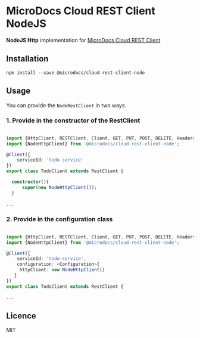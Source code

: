 # MicroDocs Cloud REST Client NodeJS

**NodeJS Http** implementation for [MicroDocs Cloud REST Client](https://github.com/Microdocs/microdocs-cloud/tree/master/microdocs-cloud-rest-client)

## Installation
```
npm install --save @microdocs/cloud-rest-client-node
```

## Usage

You can provide the `NodeRestClient` in two ways.

### 1. Provide in the constructor of the RestClient

```ts

import {HttpClient, RESTClient, Client, GET, PUT, POST, DELETE, Headers, Path, Body, Query, Produces, MediaType} from '@microdocs/cloud-rest-client';
import {NodeHttpClient} from '@microdocs/cloud-rest-client-node';

@Client({
    serviceId: 'todo-service'
})
export class TodoClient extends RestClient {

  constructor(){
      super(new NodeHttpClient());
  }
  
...  
```

### 2. Provide in the configuration class

```ts

import {HttpClient, RESTClient, Client, GET, PUT, POST, DELETE, Headers, Path, Body, Query, Produces, MediaType} from '@microdocs/cloud-rest-client';
import {NodeHttpClient} from '@microdocs/cloud-rest-client-node';

@Client({
    serviceId: 'todo-service',
    configuration: <Configuration>{
     httpClient: new NodeHttpClient()
   }
})
export class TodoClient extends RestClient {

...
```

## Licence

MIT
